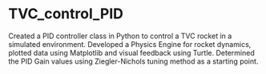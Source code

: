 # TVC_control_PID
Created a PID controller class in Python to control a TVC rocket in a simulated environment.
Developed a Physics Engine for rocket dynamics, plotted data using Matplotlib and visual feedback using Turtle.
Determined the PID Gain values using Ziegler-Nichols tuning method as a starting point.
